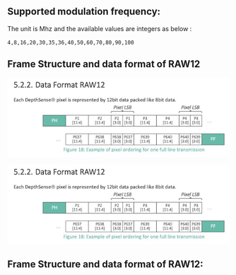 ## Supported modulation frequency:
The unit is Mhz and the available values are integers as below :
```
4,8,16,20,30,35,36,40,50,60,70,80,90,100
```


## Frame Structure and data format of RAW12

![Frame Structure](https://github.com/pointcloudAI/libPointCloud/blob/master/examples/ExtractRawData/Data%20Format%20RAW12.jpg)

![Data Format of RAW12](https://github.com/pointcloudAI/libPointCloud/blob/master/examples/ExtractRawData/Data%20Format%20RAW12.jpg)

## Frame Structure and data format of RAW12: